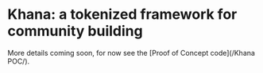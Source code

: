 # Khana: a tokenized framework for community building

More details coming soon, for now see the [Proof of Concept code](/Khana POC/).
